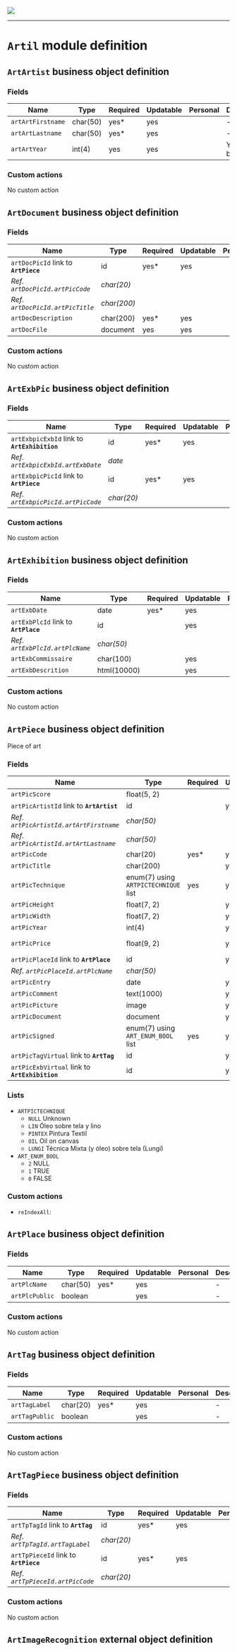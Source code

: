 <!--
 ___ _            _ _    _ _    __
/ __(_)_ __  _ __| (_)__(_) |_ /_/
\__ \ | '  \| '_ \ | / _| |  _/ -_)
|___/_|_|_|_| .__/_|_\__|_|\__\___|
            |_| 
-->
![](https://docs.simplicite.io//logos/logo250.png)
* * *

`Artil` module definition
=========================



`ArtArtist` business object definition
--------------------------------------



### Fields

| Name                                                         | Type                                     | Required | Updatable | Personal | Description                                                                      | 
| ------------------------------------------------------------ | ---------------------------------------- | -------- | --------- | -------- | -------------------------------------------------------------------------------- |
| `artArtFirstname`                                            | char(50)                                 | yes*     | yes       |          | -                                                                                |
| `artArtLastname`                                             | char(50)                                 | yes*     | yes       |          | -                                                                                |
| `artArtYear`                                                 | int(4)                                   | yes      | yes       |          | Year of birth                                                                    |

### Custom actions

No custom action

`ArtDocument` business object definition
----------------------------------------



### Fields

| Name                                                         | Type                                     | Required | Updatable | Personal | Description                                                                      | 
| ------------------------------------------------------------ | ---------------------------------------- | -------- | --------- | -------- | -------------------------------------------------------------------------------- |
| `artDocPicId` link to **`ArtPiece`**                         | id                                       | yes*     | yes       |          | -                                                                                |
| _Ref. `artDocPicId.artPicCode`_                              | _char(20)_                               |          |           |          | -                                                                                |
| _Ref. `artDocPicId.artPicTitle`_                             | _char(200)_                              |          |           |          | -                                                                                |
| `artDocDescription`                                          | char(200)                                | yes*     | yes       |          | -                                                                                |
| `artDocFile`                                                 | document                                 | yes      | yes       |          | -                                                                                |

### Custom actions

No custom action

`ArtExbPic` business object definition
--------------------------------------



### Fields

| Name                                                         | Type                                     | Required | Updatable | Personal | Description                                                                      | 
| ------------------------------------------------------------ | ---------------------------------------- | -------- | --------- | -------- | -------------------------------------------------------------------------------- |
| `artExbpicExbId` link to **`ArtExhibition`**                 | id                                       | yes*     | yes       |          | -                                                                                |
| _Ref. `artExbpicExbId.artExbDate`_                           | _date_                                   |          |           |          | -                                                                                |
| `artExbpicPicId` link to **`ArtPiece`**                      | id                                       | yes*     | yes       |          | -                                                                                |
| _Ref. `artExbpicPicId.artPicCode`_                           | _char(20)_                               |          |           |          | -                                                                                |

### Custom actions

No custom action

`ArtExhibition` business object definition
------------------------------------------



### Fields

| Name                                                         | Type                                     | Required | Updatable | Personal | Description                                                                      | 
| ------------------------------------------------------------ | ---------------------------------------- | -------- | --------- | -------- | -------------------------------------------------------------------------------- |
| `artExbDate`                                                 | date                                     | yes*     | yes       |          | -                                                                                |
| `artExbPlcId` link to **`ArtPlace`**                         | id                                       |          | yes       |          | -                                                                                |
| _Ref. `artExbPlcId.artPlcName`_                              | _char(50)_                               |          |           |          | -                                                                                |
| `artExbCommissaire`                                          | char(100)                                |          | yes       |          | -                                                                                |
| `artExbDescrition`                                           | html(10000)                              |          | yes       |          | -                                                                                |

### Custom actions

No custom action

`ArtPiece` business object definition
-------------------------------------

Piece of art

### Fields

| Name                                                         | Type                                     | Required | Updatable | Personal | Description                                                                      | 
| ------------------------------------------------------------ | ---------------------------------------- | -------- | --------- | -------- | -------------------------------------------------------------------------------- |
| `artPicScore`                                                | float(5, 2)                              |          |           |          | -                                                                                |
| `artPicArtistId` link to **`ArtArtist`**                     | id                                       |          | yes       |          | -                                                                                |
| _Ref. `artPicArtistId.artArtFirstname`_                      | _char(50)_                               |          |           |          | -                                                                                |
| _Ref. `artPicArtistId.artArtLastname`_                       | _char(50)_                               |          |           |          | -                                                                                |
| `artPicCode`                                                 | char(20)                                 | yes*     | yes       |          | -                                                                                |
| `artPicTitle`                                                | char(200)                                |          | yes       |          | -                                                                                |
| `artPicTechnique`                                            | enum(7) using `ARTPICTECHNIQUE` list     | yes      | yes       |          | -                                                                                |
| `artPicHeight`                                               | float(7, 2)                              |          | yes       |          | -                                                                                |
| `artPicWidth`                                                | float(7, 2)                              |          | yes       |          | -                                                                                |
| `artPicYear`                                                 | int(4)                                   |          | yes       |          | -                                                                                |
| `artPicPrice`                                                | float(9, 2)                              |          | yes       |          | Estimated price                                                                  |
| `artPicPlaceId` link to **`ArtPlace`**                       | id                                       |          | yes       |          | -                                                                                |
| _Ref. `artPicPlaceId.artPlcName`_                            | _char(50)_                               |          |           |          | -                                                                                |
| `artPicEntry`                                                | date                                     |          | yes       |          | -                                                                                |
| `artPicComment`                                              | text(1000)                               |          | yes       |          | -                                                                                |
| `artPicPicture`                                              | image                                    |          | yes       |          | -                                                                                |
| `artPicDocument`                                             | document                                 |          | yes       |          | -                                                                                |
| `artPicSigned`                                               | enum(7) using `ART_ENUM_BOOL` list       | yes      | yes       |          | -                                                                                |
| `artPicTagVirtual` link to **`ArtTag`**                      | id                                       |          | yes       |          | -                                                                                |
| `artPicExbVirtual` link to **`ArtExhibition`**               | id                                       |          | yes       |          | -                                                                                |

### Lists

* `ARTPICTECHNIQUE`
    - `NULL` Unknown
    - `LIN` Óleo sobre tela y lino
    - `PINTEX` Pintura Textil
    - `OIL` Oil on canvas
    - `LUNGI` Técnica Mixta (y óleo) sobre tela (Lungi)
* `ART_ENUM_BOOL`
    - `2` NULL
    - `1` TRUE
    - `0` FALSE

### Custom actions

* `reIndexAll`: 

`ArtPlace` business object definition
-------------------------------------



### Fields

| Name                                                         | Type                                     | Required | Updatable | Personal | Description                                                                      | 
| ------------------------------------------------------------ | ---------------------------------------- | -------- | --------- | -------- | -------------------------------------------------------------------------------- |
| `artPlcName`                                                 | char(50)                                 | yes*     | yes       |          | -                                                                                |
| `artPlcPublic`                                               | boolean                                  |          | yes       |          | -                                                                                |

### Custom actions

No custom action

`ArtTag` business object definition
-----------------------------------



### Fields

| Name                                                         | Type                                     | Required | Updatable | Personal | Description                                                                      | 
| ------------------------------------------------------------ | ---------------------------------------- | -------- | --------- | -------- | -------------------------------------------------------------------------------- |
| `artTagLabel`                                                | char(20)                                 | yes*     | yes       |          | -                                                                                |
| `artTagPublic`                                               | boolean                                  |          | yes       |          | -                                                                                |

### Custom actions

No custom action

`ArtTagPiece` business object definition
----------------------------------------



### Fields

| Name                                                         | Type                                     | Required | Updatable | Personal | Description                                                                      | 
| ------------------------------------------------------------ | ---------------------------------------- | -------- | --------- | -------- | -------------------------------------------------------------------------------- |
| `artTpTagId` link to **`ArtTag`**                            | id                                       | yes*     | yes       |          | -                                                                                |
| _Ref. `artTpTagId.artTagLabel`_                              | _char(20)_                               |          |           |          | -                                                                                |
| `artTpPieceId` link to **`ArtPiece`**                        | id                                       | yes*     | yes       |          | -                                                                                |
| _Ref. `artTpPieceId.artPicCode`_                             | _char(20)_                               |          |           |          | -                                                                                |

### Custom actions

No custom action

`ArtImageRecognition` external object definition
------------------------------------------------




